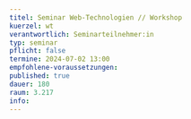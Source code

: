 ```yaml
---
titel: Seminar Web-Technologien // Workshop
kuerzel: wt
verantwortlich: Seminarteilnehmer:in
typ: seminar
pflicht: false
termine: 2024-07-02 13:00
empfohlene-voraussetzungen: 
published: true
dauer: 180
raum: 3.217
info: 
---
```



